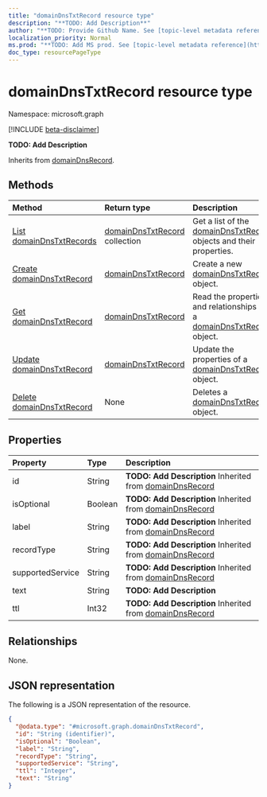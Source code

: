 ```yaml
---
title: "domainDnsTxtRecord resource type"
description: "**TODO: Add Description**"
author: "**TODO: Provide Github Name. See [topic-level metadata reference](https://msgo.azurewebsites.net/add/document/guidelines/metadata.html#topic-level-metadata)**"
localization_priority: Normal
ms.prod: "**TODO: Add MS prod. See [topic-level metadata reference](https://msgo.azurewebsites.net/add/document/guidelines/metadata.html#topic-level-metadata)**"
doc_type: resourcePageType
---
```


# domainDnsTxtRecord resource type

Namespace: microsoft.graph

[!INCLUDE [beta-disclaimer](../../includes/beta-disclaimer.md)]

**TODO: Add Description**


Inherits from [domainDnsRecord](../resources/domaindnsrecord.md).

## Methods
|Method|Return type|Description|
|:---|:---|:---|
|[List domainDnsTxtRecords](../api/domaindnstxtrecord-list.md)|[domainDnsTxtRecord](../resources/domaindnstxtrecord.md) collection|Get a list of the [domainDnsTxtRecord](../resources/domaindnstxtrecord.md) objects and their properties.|
|[Create domainDnsTxtRecord](../api/domaindnstxtrecord-create.md)|[domainDnsTxtRecord](../resources/domaindnstxtrecord.md)|Create a new [domainDnsTxtRecord](../resources/domaindnstxtrecord.md) object.|
|[Get domainDnsTxtRecord](../api/domaindnstxtrecord-get.md)|[domainDnsTxtRecord](../resources/domaindnstxtrecord.md)|Read the properties and relationships of a [domainDnsTxtRecord](../resources/domaindnstxtrecord.md) object.|
|[Update domainDnsTxtRecord](../api/domaindnstxtrecord-update.md)|[domainDnsTxtRecord](../resources/domaindnstxtrecord.md)|Update the properties of a [domainDnsTxtRecord](../resources/domaindnstxtrecord.md) object.|
|[Delete domainDnsTxtRecord](../api/domaindnstxtrecord-delete.md)|None|Deletes a [domainDnsTxtRecord](../resources/domaindnstxtrecord.md) object.|

## Properties
|Property|Type|Description|
|:---|:---|:---|
|id|String|**TODO: Add Description** Inherited from [domainDnsRecord](../resources/domaindnsrecord.md)|
|isOptional|Boolean|**TODO: Add Description** Inherited from [domainDnsRecord](../resources/domaindnsrecord.md)|
|label|String|**TODO: Add Description** Inherited from [domainDnsRecord](../resources/domaindnsrecord.md)|
|recordType|String|**TODO: Add Description** Inherited from [domainDnsRecord](../resources/domaindnsrecord.md)|
|supportedService|String|**TODO: Add Description** Inherited from [domainDnsRecord](../resources/domaindnsrecord.md)|
|text|String|**TODO: Add Description**|
|ttl|Int32|**TODO: Add Description** Inherited from [domainDnsRecord](../resources/domaindnsrecord.md)|

## Relationships
None.

## JSON representation
The following is a JSON representation of the resource.
<!-- {
  "blockType": "resource",
  "keyProperty": "id",
  "@odata.type": "microsoft.graph.domainDnsTxtRecord",
  "baseType": "Microsoft.DirectoryServices.domainDnsRecord",
  "openType": false
}
-->
``` json
{
  "@odata.type": "#microsoft.graph.domainDnsTxtRecord",
  "id": "String (identifier)",
  "isOptional": "Boolean",
  "label": "String",
  "recordType": "String",
  "supportedService": "String",
  "ttl": "Integer",
  "text": "String"
}
```

